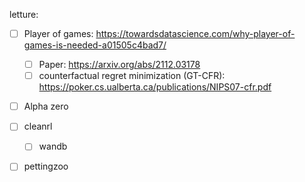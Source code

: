 letture:
- [ ] Player of games: https://towardsdatascience.com/why-player-of-games-is-needed-a01505c4bad7/ 
  - [ ] Paper: https://arxiv.org/abs/2112.03178
  - [ ] counterfactual regret minimization (GT-CFR): https://poker.cs.ualberta.ca/publications/NIPS07-cfr.pdf
- [ ] Alpha zero

- [ ] cleanrl
  - [ ] wandb
- [ ] pettingzoo
